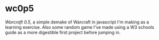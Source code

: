 # wc0p5
*Warcraft 0.5*, a simple demake of Warcraft in javascript I'm making as a learning exercise.
Also some random game I've made using a W3 schools guide as a more digestible first project before jumping in.
